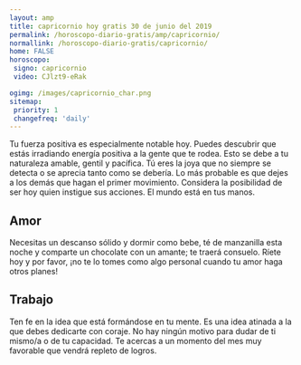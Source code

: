```yaml
---
layout: amp
title: capricornio hoy gratis 30 de junio del 2019 
permalink: /horoscopo-diario-gratis/amp/capricornio/
normallink: /horoscopo-diario-gratis/capricornio/
home: FALSE
horoscopo:
 signo: capricornio
 video: CJlzt9-eRak

ogimg: /images/capricornio_char.png
sitemap:
 priority: 1
 changefreq: 'daily'
---
```



Tu fuerza positiva es especialmente notable hoy. Puedes descubrir que estás irradiando energía positiva a la gente que te rodea. Esto se debe a tu naturaleza amable, gentil y pacífica. Tú eres la joya que no siempre se detecta o se aprecia tanto como se debería. Lo más probable es que dejes a los demás que hagan el primer movimiento. Considera la posibilidad de ser hoy quien instigue sus acciones. El mundo está en tus manos.

## Amor

Necesitas un descanso sólido y dormir como bebe, té de manzanilla esta noche y comparte un chocolate con un amante; te traerá consuelo. Ríete hoy y por favor, ¡no te lo tomes como algo personal cuando tu amor haga otros planes!

## Trabajo

Ten fe en la idea que está formándose en tu mente. Es una idea atinada a la que debes dedicarte con coraje. No hay ningún motivo para dudar de ti mismo/a o de tu capacidad. Te acercas a un momento del mes muy favorable que vendrá repleto de logros.